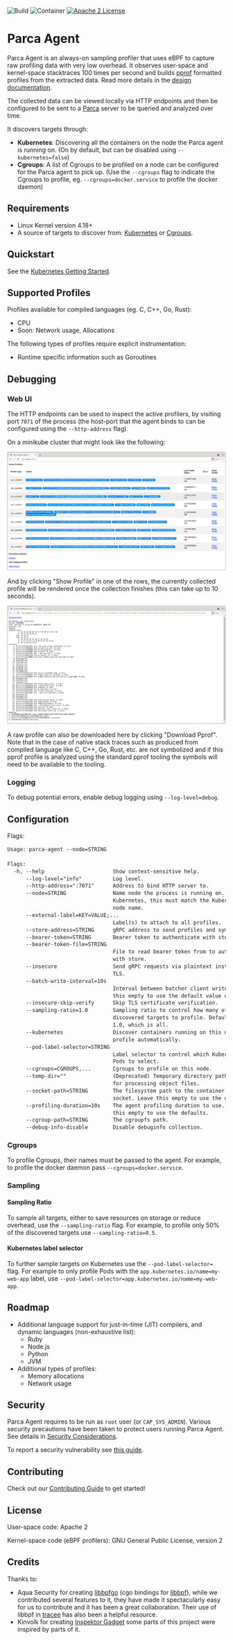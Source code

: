 ![Build](https://github.com/parca-dev/parca-agent/actions/workflows/build.yml/badge.svg)
![Container](https://github.com/parca-dev/parca-agent/actions/workflows/container.yml/badge.svg)
[![Apache 2 License](https://img.shields.io/badge/license-Apache%202-blue.svg)](LICENSE)

# Parca Agent

Parca Agent is an always-on sampling profiler that uses eBPF to capture raw profiling data with very low overhead. It observes user-space and kernel-space stacktraces 100 times per second and builds [pprof](https://github.com/google/pprof) formatted profiles from the extracted data. Read more details in the [design documentation](docs/design.md).

The collected data can be viewed locally via HTTP endpoints and then be configured to be sent to a [Parca](https://github.com/parca-dev/parca) server to be queried and analyzed over time.

It discovers targets through:

* **Kubernetes**: Discovering all the containers on the node the Parca agent is running on. (On by default, but can be disabled using `--kubernetes=false`)
* **Cgroups**: A list of Cgroups to be profiled on a node can be configured for the Parca agent to pick up. (Use the `--cgroups` flag to indicate the Cgroups to profile, eg. `--cgroups=docker.service` to profile the docker daemon)

## Requirements

* Linux Kernel version 4.18+
* A source of targets to discover from: [Kubernetes](https://kubernetes.io/) or [Cgroups](https://wiki.archlinux.org/title/cgroups).

## Quickstart

See the [Kubernetes Getting Started](https://www.parca.dev/docs/kubernetes).

## Supported Profiles

Profiles available for compiled languages (eg. C, C++, Go, Rust):

* CPU
* Soon: Network usage, Allocations

The following types of profiles require explicit instrumentation:

* Runtime specific information such as Goroutines

## Debugging

### Web UI

The HTTP endpoints can be used to inspect the active profilers, by visiting port `7071` of the process (the host-port that the agent binds to can be configured using the `--http-address` flag).

On a minikube cluster that might look like the following:

![Active Profilers](/activeprofilers.png?raw=true "Active Profilers")

And by clicking "Show Profile" in one of the rows, the currently collected profile will be rendered once the collection finishes (this can take up to 10 seconds).

![Profile View](/profileview.png?raw=true "Profile View")

A raw profile can also be downloaded here by clicking "Download Pprof". Note that in the case of native stack traces such as produced from compiled language like C, C++, Go, Rust, etc. are not symbolized and if this pprof profile is analyzed using the standard pprof tooling the symbols will need to be available to the tooling.

### Logging

To debug potential errors, enable debug logging using `--log-level=debug`.

## Configuration

Flags:

[embedmd]:# (dist/help.txt)
```txt
Usage: parca-agent --node=STRING

Flags:
  -h, --help                      Show context-sensitive help.
      --log-level="info"          Log level.
      --http-address=":7071"      Address to bind HTTP server to.
      --node=STRING               Name node the process is running on. If on
                                  Kubernetes, this must match the Kubernetes
                                  node name.
      --external-label=KEY=VALUE;...
                                  Label(s) to attach to all profiles.
      --store-address=STRING      gRPC address to send profiles and symbols to.
      --bearer-token=STRING       Bearer token to authenticate with store.
      --bearer-token-file=STRING
                                  File to read bearer token from to authenticate
                                  with store.
      --insecure                  Send gRPC requests via plaintext instead of
                                  TLS.
      --batch-write-interval=10s
                                  Interval between batcher client writes. Leave
                                  this empty to use the default value of 10s
      --insecure-skip-verify      Skip TLS certificate verification.
      --sampling-ratio=1.0        Sampling ratio to control how many of the
                                  discovered targets to profile. Defaults to
                                  1.0, which is all.
      --kubernetes                Discover containers running on this node to
                                  profile automatically.
      --pod-label-selector=STRING
                                  Label selector to control which Kubernetes
                                  Pods to select.
      --cgroups=CGROUPS,...       Cgroups to profile on this node.
      --temp-dir=""               (Deprecated) Temporary directory path to use
                                  for processing object files.
      --socket-path=STRING        The filesystem path to the container runtimes
                                  socket. Leave this empty to use the defaults.
      --profiling-duration=10s    The agent profiling duration to use. Leave
                                  this empty to use the defaults.
      --cgroup-path=STRING        The cgroupfs path.
      --debug-info-disable        Disable debuginfo collection.
```

### Cgroups

To profile Cgroups, their names must be passed to the agent. For example, to profile the docker daemon pass `--cgroups=docker.service`.

### Sampling

#### Sampling Ratio

To sample all targets, either to save resources on storage or reduce overhead, use the `--sampling-ratio` flag. For example, to profile only 50% of the discovered targets use `--sampling-ratio=0.5`.

#### Kubernetes label selector

To further sample targets on Kubernetes use the `--pod-label-selector=` flag. For example to only profile Pods with the `app.kubernetes.io/name=my-web-app` label, use `--pod-label-selector=app.kubernetes.io/name=my-web-app`.

## Roadmap

* Additional language support for just-in-time (JIT) compilers, and dynamic languages (non-exhaustive list):
  * Ruby
  * Node.js
  * Python
  * JVM
* Additional types of profiles:
  * Memory allocations
  * Network usage

## Security

Parca Agent requires to be run as `root` user (or `CAP_SYS_ADMIN`). Various security precautions have been taken to protect users running Parca Agent. See details in [Security Considerations](./docs/security.md).

To report a security vulnerability see [this guide](./docs/security.md#Report-Security-Vulnerabilities).

## Contributing

Check out our [Contributing Guide](CONTRIBUTING.md) to get started!

## License

User-space code: Apache 2

Kernel-space code (eBPF profilers): GNU General Public License, version 2

## Credits

Thanks to:

* Aqua Security for creating [libbpfgo](https://github.com/aquasecurity/libbpfgo) (cgo bindings for [libbpf](https://github.com/libbpf/libbpf)), while we contributed several features to it, they have made it spectacularly easy for us to contribute and it has been a great collaboration. Their use of libbpf in [tracee](https://github.com/aquasecurity/tracee) has also been a helpful resource.
* Kinvolk for creating [Inspektor Gadget](https://github.com/kinvolk/inspektor-gadget) some parts of this project were inspired by parts of it.
